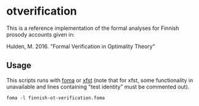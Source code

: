 # otverification

This is a reference implementation of the formal analyses for Finnish prosody accounts given in:

Hulden, M. 2016. "Formal Verification in Optimality Theory"

## Usage

This scripts runs with [foma](http://foma.googlecode.com) or [xfst](http://www.fsmbook.com) (note that for xfst, some functionality in unavailable and lines containing "test identity" must be commented out).

```
foma -l finnish-ot-verification.foma
```

